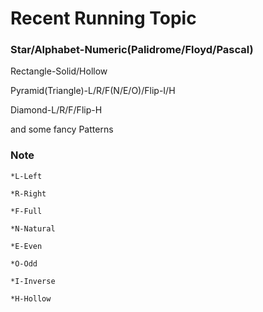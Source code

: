 # Recent Running Topic	

### Star/Alphabet-Numeric(Palidrome/Floyd/Pascal)

Rectangle-Solid/Hollow

Pyramid(Triangle)-L/R/F(N/E/O)/Flip-I/H

Diamond-L/R/F/Flip-H 

and some fancy Patterns

### Note
    *L-Left

    *R-Right

    *F-Full

    *N-Natural

    *E-Even

    *O-Odd

    *I-Inverse

    *H-Hollow